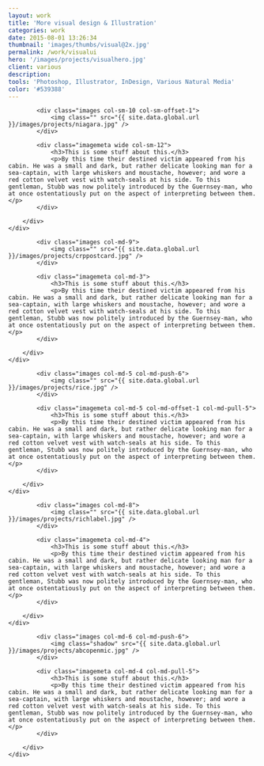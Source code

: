 ```yaml
---
layout: work
title: 'More visual design & Illustration'
categories: work
date: 2015-08-01 13:26:34
thumbnail: 'images/thumbs/visual@2x.jpg'
permalink: /work/visualui
hero: '/images/projects/visualhero.jpg'
client: various
description:
tools: 'Photoshop, Illustrator, InDesign, Various Natural Media'
color: '#539388'
---
```



<section class="projectsection">
    <div class="container">
        <div class="row">
  
            <div class="images col-sm-10 col-sm-offset-1">
                <img class="" src="{{ site.data.global.url }}/images/projects/niagara.jpg" />
            </div>

            <div class="imagemeta wide col-sm-12">
                <h3>This is some stuff about this.</h3>
                <p>By this time their destined victim appeared from his cabin. He was a small and dark, but rather delicate looking man for a sea-captain, with large whiskers and moustache, however; and wore a red cotton velvet vest with watch-seals at his side. To this gentleman, Stubb was now politely introduced by the Guernsey-man, who at once ostentatiously put on the aspect of interpreting between them.</p>
            </div>

        </div>   
    </div>
</section>



<section class="projectsection dark">
    <div class="container">
        <div class="row">
  
            <div class="images col-md-9">
                <img class="" src="{{ site.data.global.url }}/images/projects/crppostcard.jpg" />
            </div>

            <div class="imagemeta col-md-3">
                <h3>This is some stuff about this.</h3>
                <p>By this time their destined victim appeared from his cabin. He was a small and dark, but rather delicate looking man for a sea-captain, with large whiskers and moustache, however; and wore a red cotton velvet vest with watch-seals at his side. To this gentleman, Stubb was now politely introduced by the Guernsey-man, who at once ostentatiously put on the aspect of interpreting between them.</p>
            </div>

        </div>   
    </div>
</section>


<section class="projectsection">
    <div class="container">
        <div class="row">
  
            <div class="images col-md-5 col-md-push-6">
                <img class="" src="{{ site.data.global.url }}/images/projects/rice.jpg" />
            </div>

            <div class="imagemeta col-md-5 col-md-offset-1 col-md-pull-5">
                <h3>This is some stuff about this.</h3>
                <p>By this time their destined victim appeared from his cabin. He was a small and dark, but rather delicate looking man for a sea-captain, with large whiskers and moustache, however; and wore a red cotton velvet vest with watch-seals at his side. To this gentleman, Stubb was now politely introduced by the Guernsey-man, who at once ostentatiously put on the aspect of interpreting between them.</p>
            </div>

        </div>   
    </div>
</section>

<section class="projectsection dark">
    <div class="container">
        <div class="row">
  
            <div class="images col-md-8">
                <img class="" src="{{ site.data.global.url }}/images/projects/richlabel.jpg" />
            </div>

            <div class="imagemeta col-md-4">
                <h3>This is some stuff about this.</h3>
                <p>By this time their destined victim appeared from his cabin. He was a small and dark, but rather delicate looking man for a sea-captain, with large whiskers and moustache, however; and wore a red cotton velvet vest with watch-seals at his side. To this gentleman, Stubb was now politely introduced by the Guernsey-man, who at once ostentatiously put on the aspect of interpreting between them.</p>
            </div>

        </div>   
    </div>
</section>


<section class="projectsection">
    <div class="container">
        <div class="row">
  
            <div class="images col-md-6 col-md-push-6">
                <img class="shadow" src="{{ site.data.global.url }}/images/projects/abcopenmic.jpg" />
            </div>

            <div class="imagemeta col-md-4 col-md-pull-5">
                <h3>This is some stuff about this.</h3>
                <p>By this time their destined victim appeared from his cabin. He was a small and dark, but rather delicate looking man for a sea-captain, with large whiskers and moustache, however; and wore a red cotton velvet vest with watch-seals at his side. To this gentleman, Stubb was now politely introduced by the Guernsey-man, who at once ostentatiously put on the aspect of interpreting between them.</p>
            </div>

        </div>   
    </div>
</section>